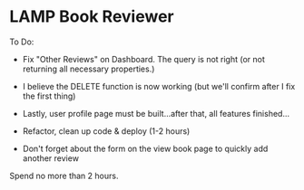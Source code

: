 # LAMP Book Reviewer

To Do:

- Fix "Other Reviews" on Dashboard. The query is not right (or not returning all necessary properties.)

- I believe the DELETE function is now working (but we'll confirm after I fix the first thing)

- Lastly, user profile page must be built...after that, all features finished...

- Refactor, clean up code & deploy (1-2 hours)

- Don't forget about the form on the view book page to quickly add another review

Spend no more than 2 hours.